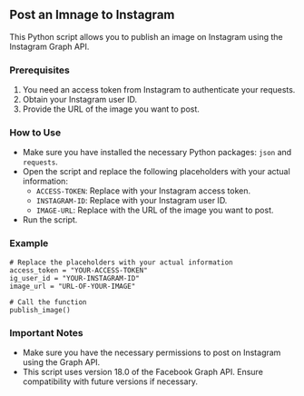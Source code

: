 ## Post an Imnage to Instagram

This Python script allows you to publish an image on Instagram using the Instagram Graph API.

### Prerequisites

1. You need an access token from Instagram to authenticate your requests.
2. Obtain your Instagram user ID.
3. Provide the URL of the image you want to post.

### How to Use

* Make sure you have installed the necessary Python packages: `json` and `requests`.
* Open the script and replace the following placeholders with your actual information:
    - `ACCESS-TOKEN`: Replace with your Instagram access token.
    - `INSTAGRAM-ID`: Replace with your Instagram user ID.
    - `IMAGE-URL`: Replace with the URL of the image you want to post.
* Run the script.

### Example

```
# Replace the placeholders with your actual information
access_token = "YOUR-ACCESS-TOKEN"
ig_user_id = "YOUR-INSTAGRAM-ID"
image_url = "URL-OF-YOUR-IMAGE"

# Call the function
publish_image()
```

### Important Notes

* Make sure you have the necessary permissions to post on Instagram using the Graph API.
* This script uses version 18.0 of the Facebook Graph API. Ensure compatibility with future versions if necessary.